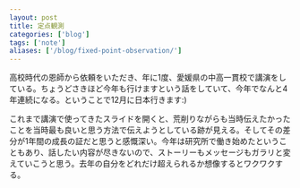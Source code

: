 ```yaml
---
layout: post
title: 定点観測
categories: ['blog']
tags: ['note']
aliases: ['/blog/fixed-point-observation/']
---
```


高校時代の恩師から依頼をいただき、年に1度、愛媛県の中高一貫校で講演をしている。ちょうどさきほど今年も行けますという話をしていて、今年でなんと4年連続になる。ということで12月に日本行きます:)

これまで講演で使ってきたスライドを開くと、荒削りながらも当時伝えたかったことを当時最も良いと思う方法で伝えようとしている跡が見える。そしてその差分が1年間の成長の証だと思うと感慨深い。今年は研究所で働き始めたということもあり、話したい内容が尽きないので、ストーリーもメッセージもガラリと変えていこうと思う。去年の自分をどれだけ超えられるか想像するとワクワクする。